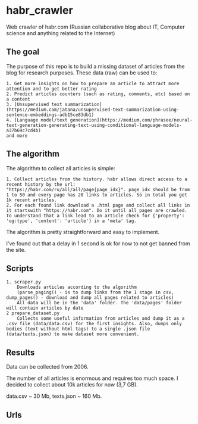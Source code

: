 # habr_crawler
Web crawler of habr.com (Russian collaborative blog about IT, Computer science and anything related to the Internet)

## The goal

The purpose of this repo is to build a missing dataset of articles from the blog for research purposes.
These data (raw) can be used to:

    1. Get more insights on how to prepare an article to attract more attention and to get better rating
    2. Predict articles counters (such as rating, comments, etc) based on a content
    3. [Unsupervised text summarization](https://medium.com/jatana/unsupervised-text-summarization-using-sentence-embeddings-adb15ce83db1)
    4. [Language model/text generation](https://medium.com/phrasee/neural-text-generation-generating-text-using-conditional-language-models-a37b69c7cd4b)
    and more

## The algorithm

The algorithm to collect all articles is simple:

    1. Collect articles from the history. habr allows direct access to a recent history by the url: "https://habr.com/ru/all/all/page{page_idx}". page_idx should be from 1 to 50 and every page has 20 links to articles. So in total you get 1k recent articles.
    2. For each found link download a .html page and collect all links in it startswith "https://habr.com". Do it until all pages are crawled. To understand that a link lead to an article check for {'property': 'og:type', 'content': 'article'} in a 'meta' tag.

The algorithm is pretty straightforward and easy to implement.

I've found out that a delay in 1 second is ok for now to not get banned from the site.


## Scripts

    1. scraper.py
        Downloads articles according to the algorithm
        (parse_paging() - is to dump links from the 1 stage in csv, dump_pages() - download and dump all pages related to articles)
        All data will be in the 'data' folder. The 'data/pages' folder will contain articles by date
    2 prepare_dataset.py
        Collects some useful information from articles and dump it as a .csv file (data/data.csv) for the first insights. Also, dumps only bodies (text without html tags) to a single .json file (data/texts.json) to make dataset more convenient.


## Results

Data can be collected from 2006. 

The number of all articles is enormous and requires too much space. I decided to collect about 10k articles for now (3,7 GB). 

data.csv ~ 30 Mb, texts.json ~ 160 Mb.

## Urls

